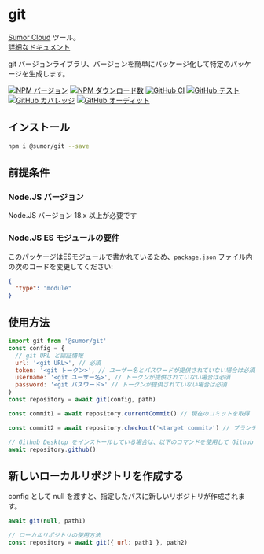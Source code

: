 # git

[Sumor Cloud](https://sumor.cloud) ツール。  
[詳細なドキュメント](https://sumor.cloud/git)

git バージョンライブラリ、バージョンを簡単にパッケージ化して特定のパッケージを生成します。

[![NPM バージョン](https://img.shields.io/npm/v/@sumor/git?logo=npm&label=NPM)](https://www.npmjs.com/package/@sumor/git)
[![NPM ダウンロード数](https://img.shields.io/npm/dw/@sumor/git?logo=npm&label=Downloads)](https://www.npmjs.com/package/@sumor/git)
[![GitHub CI](https://img.shields.io/github/actions/workflow/status/sumor-cloud/git/ci.yml?logo=github&label=CI)](https://github.com/sumor-cloud/git/actions/workflows/ci.yml)
[![GitHub テスト](https://img.shields.io/github/actions/workflow/status/sumor-cloud/git/ut.yml?logo=github&label=Test)](https://github.com/sumor-cloud/git/actions/workflows/ut.yml)
[![GitHub カバレッジ](https://img.shields.io/github/actions/workflow/status/sumor-cloud/git/coverage.yml?logo=github&label=Coverage)](https://github.com/sumor-cloud/git/actions/workflows/coverage.yml)
[![GitHub オーディット](https://img.shields.io/github/actions/workflow/status/sumor-cloud/git/audit.yml?logo=github&label=Audit)](https://github.com/sumor-cloud/git/actions/workflows/audit.yml)

## インストール

```bash
npm i @sumor/git --save
```

## 前提条件

### Node.JS バージョン

Node.JS バージョン 18.x 以上が必要です

### Node.JS ES モジュールの要件

このパッケージはESモジュールで書かれているため、`package.json` ファイル内の次のコードを変更してください:

```json
{
  "type": "module"
}
```

## 使用方法

```javascript
import git from '@sumor/git'
const config = {
  // git URL と認証情報
  url: '<git URL>', // 必須
  token: '<git トークン>', // ユーザー名とパスワードが提供されていない場合は必須
  username: '<git ユーザー名>', // トークンが提供されていない場合は必須
  password: '<git パスワード>' // トークンが提供されていない場合は必須
}
const repository = await git(config, path)

const commit1 = await repository.currentCommit() // 現在のコミットを取得

const commit2 = await repository.checkout('<target commit>') // ブランチ、タグ、またはコミットを指定

// Github Desktop をインストールしている場合は、以下のコマンドを使用して Github Desktop で開くことができます
await repository.github()
```

## 新しいローカルリポジトリを作成する

config として null を渡すと、指定したパスに新しいリポジトリが作成されます。

```javascript
await git(null, path1)

// ローカルリポジトリの使用方法
const repository = await git({ url: path1 }, path2)
```
